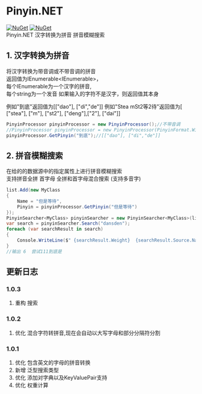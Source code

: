 ﻿# Pinyin.NET
[![NuGet](https://img.shields.io/nuget/v/PinyinM.NET?style=for-the-badge&logo=nuget&label=release)](https://www.nuget.org/packages/PinyinM.NET/)
[![NuGet](https://img.shields.io/nuget/dt/PinyinM.NET?label=downloads&style=for-the-badge&logo=nuget)](https://www.nuget.org/packages/PinyinM.NET)  
Pinyin.NET 汉字转换为拼音 拼音模糊搜索
## 1. 汉字转换为拼音
将汉字转换为带音调或不带音调的拼音  
返回值为IEnumerable<IEnumerable<string>>，  
每个IEnumerable<string>为一个汉字的拼音,  
每个string为一个发音
如果输入的字符不是汉字，则返回值其本身


例如"到底"返回值为[["dao"], ["di","de"]]
例如"Stea mSt2等2待"返回值为[ ["stea"], ["m"], ["st2"], ["deng"],["2"], ["dai"]]
```csharp
PinyinProcessor pinyinProcessor = new PinyinProcessor();//不带音调
//PinyinProcessor pinyinProcessor = new PinyinProcessor(PinyinFormat.WithToneMark); //带音调
pinyinProcessor.GetPinyin("到底");//[["dao"], ["di","de"]]
```

## 2. 拼音模糊搜索
在给的的数据源中的指定属性上进行拼音模糊搜索  
支持拼音全拼 首字母 全拼和首字母混合搜索 (支持多音字)
```csharp
list.Add(new MyClass
{
    Name = "但是等待",
    Pinyin = pinyinProcessor.GetPinyin("但是等待")
});
PinyinSearcher<MyClass> pinyinSearcher = new PinyinSearcher<MyClass>(list, "Pinyin");
var search = pinyinSearcher.Search("dansden");
foreach (var searchResult in search)
{
    Console.WriteLine($" {searchResult.Weight}  {searchResult.Source.Name}");
}
//输出 6  尝试111到底是
```

## 更新日志
### 1.0.3
1. 重构 搜索
### 1.0.2
1. 优化 混合字符转拼音,现在会自动以大写字母和部分分隔符分割
### 1.0.1
1. 优化 包含英文的字母的拼音转换
1. 新增 泛型搜索类型
1. 优化 添加对字典以及KeyValuePair支持
1. 优化 权重计算